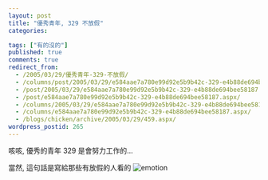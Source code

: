 ```yaml
---
layout: post
title: "優秀青年, 329 不放假"
categories:

tags: ["有的沒的"]
published: true
comments: true
redirect_from:
  - /2005/03/29/優秀青年-329-不放假/
  - /columns/post/2005/03/29/e584aae7a780e99d92e5b9b42c-329-e4b88de694bee58187.aspx/
  - /post/2005/03/29/e584aae7a780e99d92e5b9b42c-329-e4b88de694bee58187.aspx/
  - /post/e584aae7a780e99d92e5b9b42c-329-e4b88de694bee58187.aspx/
  - /columns/2005/03/29/e584aae7a780e99d92e5b9b42c-329-e4b88de694bee58187.aspx/
  - /columns/e584aae7a780e99d92e5b9b42c-329-e4b88de694bee58187.aspx/
  - /blogs/chicken/archive/2005/03/29/459.aspx/
wordpress_postid: 265
---
```


咳咳, 優秀的青年 329 是會努力工作的...

當然, 這句話是寫給那些有放假的人看的 ![emotion](/Emoticons/emotion-39.gif)
